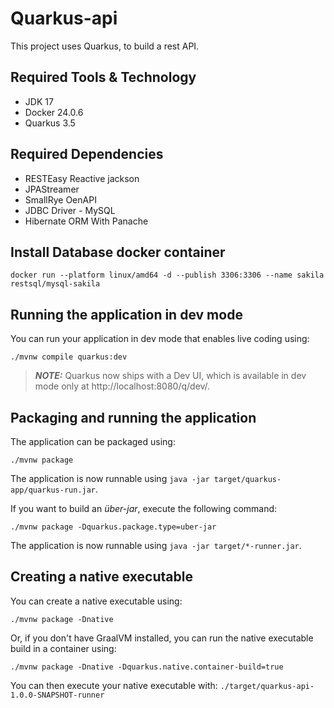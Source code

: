 # Quarkus-api

This project uses Quarkus, to build a rest API.

## Required Tools & Technology
- JDK 17
- Docker 24.0.6
- Quarkus 3.5

## Required Dependencies
- RESTEasy Reactive jackson
- JPAStreamer
- SmallRye OenAPI
- JDBC Driver - MySQL
- Hibernate ORM With Panache

## Install Database docker container
```shell script
docker run --platform linux/amd64 -d --publish 3306:3306 --name sakila restsql/mysql-sakila
```

## Running the application in dev mode

You can run your application in dev mode that enables live coding using:
```shell script
./mvnw compile quarkus:dev
```

> **_NOTE:_**  Quarkus now ships with a Dev UI, which is available in dev mode only at http://localhost:8080/q/dev/.

## Packaging and running the application

The application can be packaged using:
```shell script
./mvnw package
```

The application is now runnable using `java -jar target/quarkus-app/quarkus-run.jar`.

If you want to build an _über-jar_, execute the following command:
```shell script
./mvnw package -Dquarkus.package.type=uber-jar
```

The application is now runnable using `java -jar target/*-runner.jar`.

## Creating a native executable

You can create a native executable using: 
```shell script
./mvnw package -Dnative
```

Or, if you don't have GraalVM installed, you can run the native executable build in a container using: 
```shell script
./mvnw package -Dnative -Dquarkus.native.container-build=true
```

You can then execute your native executable with: `./target/quarkus-api-1.0.0-SNAPSHOT-runner`

